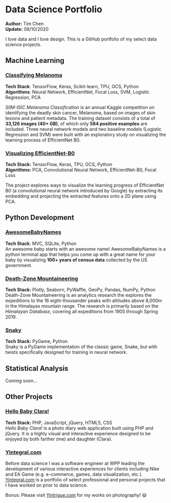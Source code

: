 # Data Science Portfolio
**Author:** Tim Chen  
**Update:** 08/10/2020  

I love data and I love design. This is a GitHub portfolio of my select data science projects.

<a name="machine_learning"></a>
## Machine Learning

### [Classifying Melanoma](./ml_melanoma)  
**Tech Stack**: TensorFlow, Keras, Scikit-learn, TPU, GCS, Python  
**Algorithms**: Neural Network, EfficientNet, Focal Loss, SVM, Logistic Regression, PCA  

*SIIM-ISIC Melanoma Classification* is an annual Kaggle competition on identifying the deadly skin cancer, Melanoma, based on images of skin lesions and patient metadata. The training dataset consists of a total of **33,126 images (40+ GB)**, of which only **584 positive examples** are included. Three neural network models and two baseline models (Logistic Regression and SVM) were built with an exploratory study on visualizing the learning process of EfficientNet B0.

### [Visualizing EfficientNet-B0](./ml_visualizing_neural_net)  
**Tech Stack:** TensorFlow, Keras, TPU, GCS, Python  
**Algorithms:** PCA, Convolutional Neural Network, EfficientNet-B0, Focal Loss  

The project explores ways to visualize the learning progress of EfficientNet B0 (a convolutional neural network introduced by Google) by extracting its embedding and projecting the extracted features onto a 2D plane using PCA.

<a name="python_dev"></a>
## Python Development  
### [AwesomeBabyNames](./py_awesome_baby_names)  
**Tech Stack**: MVC, SQLite, Python  
An awesome baby starts with an awesome name! AwesomeBabyNames is a python terminal app that helps you come up with a great name for your baby by visualizing **100+ years of census data** collected by the US government.

### [Death-Zone Mountaineering](./py_himalayan_db)  
**Tech Stack:** Plotly, Seaborn, PyWaffle, GeoPy, Pandas, NumPy, Python  
Death-Zone Mountaineering is an analytics research the explores the expeditions to the 16 eight-thousander peaks with altitudes above 8,000m in the Himalayas mountain range. The research is primarily based on the *Himalayan Database*, covering all expeditions from 1905 through Spring 2019.

### [Snaky](./py_snaky)  
**Tech Stack:** PyGame, Python  
Snaky is a PyGame implementation of the classic game, Snake, but with twists specifically designed for training in neural network. 

<a name="statistical_analysis"></a>
## Statistical Analysis

  Coming soon...

<a name="others"></a>
## Other Projects

### [Hello Baby Clara!](./op_hello_baby_clara)  
**Tech Stack:** PHP, JavaScript, jQuery, HTML5, CSS  
*Hello Baby Clara!* is a photo diary web application built using PHP and jQuery. It is a highly visual and interactive experience designed to be enjoyed by both farther (me) and daughter (Clara).

### [Yintegral.com](https://yintegral.com/)  

Before data science I was a software engineer at WPP leading the development of various interactive experiences for clients including Nike and EA Game  (e.g. e-commerce, games, data visualization, etc.). [Yintegral.com](https://yintegral.com/) is a portfolio of select professional and personal projects that I have worked on prior to data science.

 Bonus: Please visit [Yintrigue.com](https://yintrigue.com/) for my works on photography! 😃
